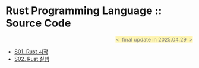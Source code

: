 # Rust Programming Language :: Source Code

<div align="right">
<span style="color:#808080; background-color:#fff5b1">&lt;&nbsp; final update in 2025.04.29 &nbsp;&gt;</span>
</div>

- [S01. Rust 시작   ][link-rust-s01]
- [S02. Rust 실행   ][link-rust-s02]

[link-rust-s01   ]: ./S01_Rust시작
[link-rust-s02   ]: ./S02_Rust실행

